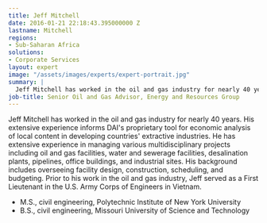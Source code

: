 ```yaml
---
title: Jeff Mitchell
date: 2016-01-21 22:18:43.395000000 Z
lastname: Mitchell
regions:
- Sub-Saharan Africa
solutions:
- Corporate Services
layout: expert
image: "/assets/images/experts/expert-portrait.jpg"
summary: |
  Jeff Mitchell has worked in the oil and gas industry for nearly 40 years. His extensive experience informs DAI's proprietary tool for economic analysis of local content in developing countries' extractive industries.
job-title: Senior Oil and Gas Advisor, Energy and Resources Group
---
```


Jeff Mitchell has worked in the oil and gas industry for nearly 40 years. His extensive experience informs DAI's proprietary tool for economic analysis of local content in developing countries' extractive industries. He has extensive experience in managing various multidisciplinary projects including oil and gas facilities, water and sewerage facilities, desalination plants, pipelines, office buildings, and industrial sites. His background includes overseeing facility design, construction, scheduling, and budgeting. Prior to his work in the oil and gas industry, Jeff served as a First Lieutenant in the U.S. Army Corps of Engineers in Vietnam.

* M.S., civil engineering, Polytechnic Institute of New York University
* B.S., civil engineering, Missouri University of Science and Technology
